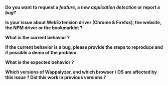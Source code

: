 <!--
If you need technical help please read https://www.wappalyzer.com/docs before opening an issue.
It also explains well how to add a new application detection.
-->

**Do you want to request a *feature*, a *new application detection* or report a *bug*?**

**Is your issue about WebExtension driver (Chrome & Firefox), the website, the NPM driver or the bookmarklet ?**

**What is the current behavior ?**

**If the current behavior is a bug, please provide the steps to reproduce and if possible a demo of the problem.**

**What is the expected behavior ?**

**Which versions of Wappalyzer, and which browser / OS are affected by this issue ? Did this work in previous versions ?**
